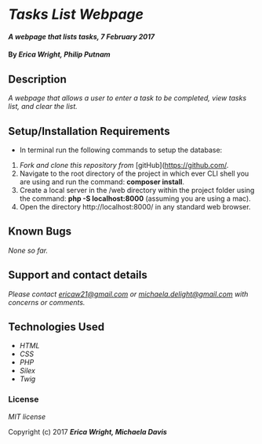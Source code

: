 # _Tasks List Webpage_

#### _A webpage that lists tasks, 7 February 2017_

#### By _**Erica Wright, Philip Putnam**_

## Description

_A webpage that allows a user to enter a task to be completed, view tasks list, and clear the list._

## Setup/Installation Requirements

* In terminal run the following commands to setup the database:

1. _Fork and clone this repository from_ [gitHub](https://github.com/.
2. Navigate to the root directory of the project in which ever CLI shell you are using and run the command: __composer install__.
3. Create a local server in the /web directory within the project folder using the command: __php -S localhost:8000__ (assuming you are using a mac).
4. Open the directory http://localhost:8000/ in any standard web browser.

## Known Bugs

_None so far._

## Support and contact details

_Please contact ericaw21@gmail.com or michaela.delight@gmail.com with concerns or comments._

## Technologies Used

* _HTML_
* _CSS_
* _PHP_
* _Silex_
* _Twig_

### License

*MIT license*

Copyright (c) 2017 **_Erica Wright, Michaela Davis_**
